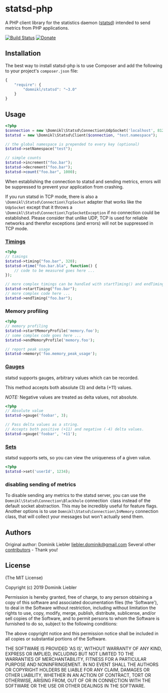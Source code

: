 # statsd-php

A PHP client library for the statistics daemon ([statsd](https://github.com/etsy/statsd)) intended to send metrics from PHP applications.

[![Build Status](https://secure.travis-ci.org/domnikl/statsd-php.png?branch=master)](http://travis-ci.org/domnikl/statsd-php)
[![Donate](https://img.shields.io/badge/donate-paypal-blue.svg?style=flat-square)](https://paypal.me/DominikLiebler)

## Installation

The best way to install statsd-php is to use Composer and add the following to your project's `composer.json` file:

```javascript
{
    "require": {
        "domnikl/statsd": "~3.0"
    }
}
```

## Usage

```php
<?php
$connection = new \Domnikl\Statsd\Connection\UdpSocket('localhost', 8125);
$statsd = new \Domnikl\Statsd\Client($connection, "test.namespace");

// the global namespace is prepended to every key (optional)
$statsd->setNamespace("test");

// simple counts
$statsd->increment("foo.bar");
$statsd->decrement("foo.bar");
$statsd->count("foo.bar", 1000);
```

When establishing the connection to statsd and sending metrics, errors will be suppressed to prevent your application from crashing.

If you run statsd in TCP mode, there is also a `\Domnikl\Statsd\Connection\TcpSocket` adapter that works like the `UdpSocket` except that it throws a `\Domnikl\Statsd\Connection\TcpSocketException` if no connection could be established.
Please consider that unlike UDP, TCP is used for reliable networks and therefor exceptions (and errors) will not be suppressed in TCP mode.

### [Timings](https://github.com/etsy/statsd/blob/master/docs/metric_types.md#timing)

```php
<?php
// timings
$statsd->timing("foo.bar", 320);
$statsd->time("foo.bar.bla", function() {
    // code to be measured goes here ...
});

// more complex timings can be handled with startTiming() and endTiming()
$statsd->startTiming("foo.bar");
// more complex code here ...
$statsd->endTiming("foo.bar");
```

### Memory profiling

```php
<?php
// memory profiling
$statsd->startMemoryProfile('memory.foo');
// some complex code goes here ...
$statsd->endMemoryProfile('memory.foo');

// report peak usage
$statsd->memory('foo.memory_peak_usage');
```

### [Gauges](https://github.com/etsy/statsd/blob/master/docs/metric_types.md#gauges)

statsd supports gauges, arbitrary values which can be recorded. 

This method accepts both absolute (3) and delta (+11) values. 

*NOTE:* Negative values are treated as delta values, not absolute.

```php
<?php
// Absolute value
$statsd->gauge('foobar', 3);

// Pass delta values as a string. 
// Accepts both positive (+11) and negative (-4) delta values.
$statsd->gauge('foobar', '+11'); 
```

### [Sets](https://github.com/etsy/statsd/blob/master/docs/metric_types.md#sets)

statsd supports sets, so you can view the uniqueness of a given value.

```php
<?php
$statsd->set('userId', 1234);
```

### disabling sending of metrics

To disable sending any metrics to the statsd server, you can use the `Domnikl\Statsd\Connection\Blackhole` connection
 class instead of the default socket abstraction. This may be incredibly useful for feature flags. Another options is
to use `Domnikl\Statsd\Connection\InMemory` connection class, that will collect your messages but won't actually send them.

## Authors

Original author: Dominik Liebler <liebler.dominik@gmail.com>
Several other [contributors](https://github.com/domnikl/statsd-php/graphs/contributors) - Thank you!

## License

(The MIT License)

Copyright (c) 2019 Dominik Liebler

Permission is hereby granted, free of charge, to any person obtaining
a copy of this software and associated documentation files (the
'Software'), to deal in the Software without restriction, including
without limitation the rights to use, copy, modify, merge, publish,
distribute, sublicense, and/or sell copies of the Software, and to
permit persons to whom the Software is furnished to do so, subject to
the following conditions:

The above copyright notice and this permission notice shall be
included in all copies or substantial portions of the Software.

THE SOFTWARE IS PROVIDED 'AS IS', WITHOUT WARRANTY OF ANY KIND,
EXPRESS OR IMPLIED, INCLUDING BUT NOT LIMITED TO THE WARRANTIES OF
MERCHANTABILITY, FITNESS FOR A PARTICULAR PURPOSE AND NONINFRINGEMENT.
IN NO EVENT SHALL THE AUTHORS OR COPYRIGHT HOLDERS BE LIABLE FOR ANY
CLAIM, DAMAGES OR OTHER LIABILITY, WHETHER IN AN ACTION OF CONTRACT,
TORT OR OTHERWISE, ARISING FROM, OUT OF OR IN CONNECTION WITH THE
SOFTWARE OR THE USE OR OTHER DEALINGS IN THE SOFTWARE.
